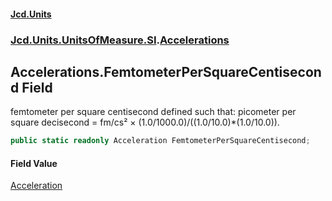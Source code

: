 #### [Jcd.Units](index 'index')
### [Jcd.Units.UnitsOfMeasure.SI](Jcd.Units.UnitsOfMeasure.SI 'Jcd.Units.UnitsOfMeasure.SI').[Accelerations](Accelerations 'Jcd.Units.UnitsOfMeasure.SI.Accelerations')

## Accelerations.FemtometerPerSquareCentisecond Field

femtometer per square centisecond defined such that: picometer per square decisecond = fm/cs² ×
(1.0/1000.0)/((1.0/10.0)*(1.0/10.0)).

```csharp
public static readonly Acceleration FemtometerPerSquareCentisecond;
```

#### Field Value
[Acceleration](Acceleration 'Jcd.Units.UnitTypes.Acceleration')